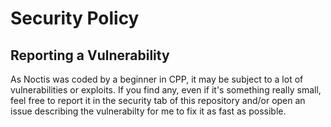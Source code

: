 # Security Policy

## Reporting a Vulnerability

As Noctis was coded by a beginner in CPP, it may be subject to a lot of vulnerabilities or exploits. 
If you find any, even if it's something really small, feel free to report it in the security tab of this repository
and/or open an issue describing the vulnerabilty for me to fix it as fast as possible. 

